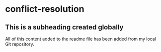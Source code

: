 # conflict-resolution

## This is a subheading created globally

All of this content added to the readme file has been added from my local Git repository.
